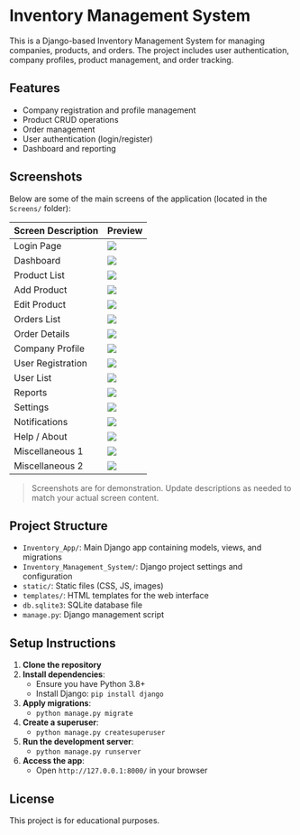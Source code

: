 # Inventory Management System

This is a Django-based Inventory Management System for managing companies, products, and orders. The project includes user authentication, company profiles, product management, and order tracking.

## Features
- Company registration and profile management
- Product CRUD operations
- Order management
- User authentication (login/register)
- Dashboard and reporting



## Screenshots
Below are some of the main screens of the application (located in the `Screens/` folder):

| Screen Description      | Preview |
|------------------------|---------|
| Login Page             | ![](Screens/image_1.png) |
| Dashboard              | ![](Screens/image_2.png) |
| Product List           | ![](Screens/image_3.png) |
| Add Product            | ![](Screens/image_7.png) |
| Edit Product           | ![](Screens/image_8.png) |
| Orders List            | ![](Screens/image_9.png) |
| Order Details          | ![](Screens/image_12.png) |
| Company Profile        | ![](Screens/image_13.png) |
| User Registration      | ![](Screens/image_15.png) |
| User List              | ![](Screens/image_16.png) |
| Reports                | ![](Screens/image_18.png) |
| Settings               | ![](Screens/image_19.png) |
| Notifications          | ![](Screens/image_22.png) |
| Help / About           | ![](Screens/image_23.png) |
| Miscellaneous 1        | ![](Screens/image_25.png) |
| Miscellaneous 2        | ![](Screens/image_26.png) |

> Screenshots are for demonstration. Update descriptions as needed to match your actual screen content.

## Project Structure
- `Inventory_App/`: Main Django app containing models, views, and migrations
- `Inventory_Management_System/`: Django project settings and configuration
- `static/`: Static files (CSS, JS, images)
- `templates/`: HTML templates for the web interface
- `db.sqlite3`: SQLite database file
- `manage.py`: Django management script

## Setup Instructions
1. **Clone the repository**
2. **Install dependencies**:
   - Ensure you have Python 3.8+
   - Install Django: `pip install django`
3. **Apply migrations**:
   - `python manage.py migrate`
4. **Create a superuser**:
   - `python manage.py createsuperuser`
5. **Run the development server**:
   - `python manage.py runserver`
6. **Access the app**:
   - Open `http://127.0.0.1:8000/` in your browser

## License
This project is for educational purposes.
